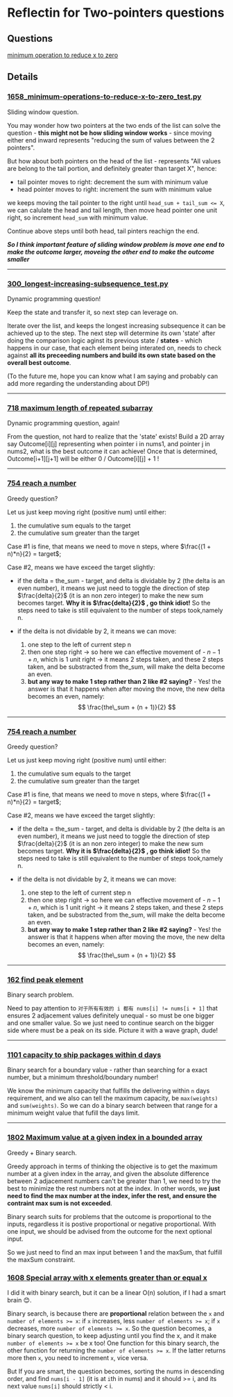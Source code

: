 # Reflectin for Two-pointers questions

## Questions
[minimum operation to reduce x to zero](#1658_minimum-operations-to-reduce-x-to-zero_testpy)

## Details
### [1658_minimum-operations-to-reduce-x-to-zero_test.py](1658_minimum-operations-to-reduce-x-to-zero_test.py)

Sliding window question. 

You may wonder how two pointers at the two ends of the list can solve the question - **this might not be how sliding window works** - since moving either end inward represents "reducing the sum of values between the 2 pointers".

But how about both pointers on the head of the list - represents "All values are belong to the tail portion, and definitely greater than target X", hence:
- tail pointer moves to right: decrement the sum with minimum value
- head pointer moves to right: increment the sum with minimum value

we keeps moving the tail pointer to the right until `head_sum + tail_sum <= X`, we can calulate the head and tail length, then move head pointer one unit right, so increment `head_sum` with minimum value. 

Continue above steps until both head, tail pinters reachign the end.

***So I think important feature of sliding window problem is move one end to make the outcome larger, moveing the other end to make the outcome smaller***

---
### [300_longest-increasing-subsequence_test.py](300_longest-increasing-subsequence_test.py)

Dynamic programming question!

Keep the state and transfer it, so next step can leverage on.

Iterate over the list, and keeps the longest increasing subsequence it can be achieved up to the step. The next step will determine its own 'state' after doing the comparison logic aginst its previous state / **states** - which happens in our case, that each element being interated on, needs to check against **all its preceeding numbers and build its own state based on the overall best outcome**.

(To the future me, hope you can know what I am saying and probably can add more regarding the understanding about DP!)

---
### [718 maximum length of repeated subarray](718_maximum-length-of-repeated-subarray_test.py)

Dynamic programming question, again!

From the question, not hard to realize that the 'state' exists! Build a 2D array say Outcome[i][j] representing when pointer i in nums1, and pointer j in nums2, what is the best outcome it can achieve! Once that is determined, Outcome[i+1][j+1] will be either 0 / Outcome[i][j] + 1 !

---

### [754 reach a number](754_reach_a_number.py)

Greedy question?

Let us just keep moving right (positive num) until either:
1. the cumulative sum equals to the target 
2. the cumulative sum greater than the target

Case #1 is fine, that means we need to move n steps, where $\frac{(1 + n)*n}{2} = target$;

Case #2, means we have exceed the target slightly:
- if the delta = the_sum - target, and delta is dividable by 2 (the delta is an even number), it means we just need to toggle the direction of step $\frac{delta}{2}$ (it is an non zero integer) to make the new sum becomes target. **Why it is $\frac{delta}{2}$ , go think idiot!** So the steps need to take is still equivalent to the number of steps took,namely n.

- if the delta is not dividable by 2, it means we can move:
    1. one step to the left of current step n
    2. then one step right -> so here we can effective movement of - $n - 1 + n$, which is 1 unit right -> it means 2 steps taken, and these 2 steps taken, and be substracted from the_sum, will make the delta become an even.
    3. **but any way to make 1 step rather than 2 like #2 saying?** - Yes! the answer is that it happens when after moving the move, the new delta becomes an even, namely:
        $$
        \frac{the\_sum + (n + 1)}{2}
        $$



---

### [754 reach a number](754_reach_a_number.py)

Greedy question?

Let us just keep moving right (positive num) until either:
1. the cumulative sum equals to the target 
2. the cumulative sum greater than the target

Case #1 is fine, that means we need to move n steps, where $\frac{(1 + n)*n}{2} = target$;

Case #2, means we have exceed the target slightly:
- if the delta = the_sum - target, and delta is dividable by 2 (the delta is an even number), it means we just need to toggle the direction of step $\frac{delta}{2}$ (it is an non zero integer) to make the new sum becomes target. **Why it is $\frac{delta}{2}$ , go think idiot!** So the steps need to take is still equivalent to the number of steps took,namely n.

- if the delta is not dividable by 2, it means we can move:
    1. one step to the left of current step n
    2. then one step right -> so here we can effective movement of - $n - 1 + n$, which is 1 unit right -> it means 2 steps taken, and these 2 steps taken, and be substracted from the_sum, will make the delta become an even.
    3. **but any way to make 1 step rather than 2 like #2 saying?** - Yes! the answer is that it happens when after moving the move, the new delta becomes an even, namely:
        $$
        \frac{the\_sum + (n + 1)}{2}
        $$



---
### [162 find peak element](162_find-peak-element_test.py)

Binary search problem.

Need to pay attention to `对于所有有效的 i 都有 nums[i] != nums[i + 1]` that ensures 2 adjacement values definitely unequal - so must be one bigger and one smaller value. So we just need to continue search on the bigger side where must be a peak on its side. Picture it with a wave graph, dude!

---
### [1101 capacity to ship packages within d days](1101_capacity-to-ship-packages-within-d-days_test.py)

Binary search for a boundary value - rather than searching for a exact number, but a minimum threshold/boundary number!

We know the minimum capacity that fulfills the delivering within `n` days requirement, and we also can tell the maximum capacity, be `max(weights)` and `sum(weights)`. So we can do a binary search between that range for a minimum weight value that fufill the days limit.

---
### [1802 Maximum value at a given index in a bounded array](1802_maximum-value-at-a-given-index-in-a-bounded-array_test.py)

Greedy + Binary search.

Greedy approach in terms of thinking the objective is to get the maximum number at a given index in the array, and given the absolute difference between 2 adjacement numbers can't be greater than 1, we need to try the best to minimize the rest numbers not at the index.
In other words, we **just need to find the max number at the index, infer the rest, and ensure the contraint max sum is not exceeded**.

Binary search suits for problems that the outcome is proportional to the inputs, regardless it is postive proportional or negative proportional. With one input, we should be advised from the outcome for the next optional input.

So we just need to find an max input between 1 and the maxSum, that fulfill the maxSum constraint.

### [1608 Special array with x elements greater than or equal x](1608_special-array-with-x-elements-greater-than-or-equal-x_test.py)

I did it with binary search, but it can be a linear O(n) solution, if I had a smart brain :blush:.

Binary search, is because there are **proportional** relation between the `x` and `number of elements >= x`: if `x` increases, less `number of elements >= x`; if `x` decreases, more `number of elements >= x`. So the question becomes, a binary search question, to keep adjusting until you find the x, and it make `number of elements >= x` be x too! One function for this binary search, the other function for returning the `number of elements >= x`. If the latter returns more then `x`, you need to increment `x`, vice versa.

But If you are smart, the question becomes, sorting the nums in descending order, and find `nums[i - 1]` (it is at `i`th in nums) and it should >= i, and its next value `nums[i]` should strictly < i.